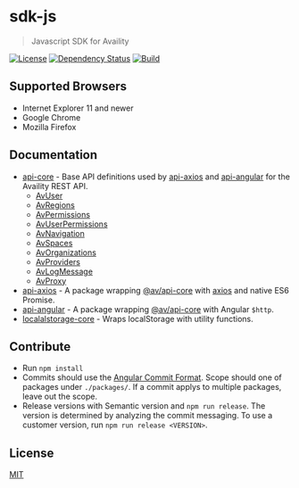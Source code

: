 # sdk-js
> Javascript SDK for Availity

[![License](https://img.shields.io/badge/license-MIT-blue.svg?style=flat-square&label=license)](http://opensource.org/licenses/MIT)
[![Dependency Status](https://img.shields.io/david/dev/Availity/sdk-js.svg?style=flat-square)](https://david-dm.org/Availity/sdk-js)
[![Build](https://img.shields.io/travis/Availity/sdk-js.svg?style=flat-square&label=build)](https://travis-ci.org/Availity/sdk-js)

## Supported Browsers

* Internet Explorer 11 and newer
* Google Chrome
* Mozilla Firefox

## Documentation

- [api-core](packages/api-core/README.md) - Base API definitions used by [api-axios](packages/api-axios/README.md) and [api-angular](api-angular/README.md) for the Availity REST API.
    * [AvUser](packages/api-core/src/resources/README.md#avuser)
    * [AvRegions](packages/api-core/src/resources/README.md#avregions)
    * [AvPermissions](packages/api-core/src/resources/README.md#avpermissions)
    * [AvUserPermissions](packages/api-core/src/resources/README.md#avuserpermissions)
    * [AvNavigation](packages/api-core/src/resources/README.md#avnavigation)
    * [AvSpaces](packages/api-core/src/resources/README.md#avspaces)
    * [AvOrganizations](packages/api-core/src/resources/README.md#avorganizations)
    * [AvProviders](packages/api-core/src/resources/README.md#avproviders)
    * [AvLogMessage](packages/api-core/src/resources/README.md#avlogmessage)
    * [AvProxy](packages/api-core/src/resources/README.md#avproxy)
- [api-axios](packages/api-axios/README.md) - A package wrapping [@av/api-core](../api-core/README.md) with [axios](https://github.com/axios/axios) and native ES6 Promise.
- [api-angular](packages/api-angular/README.md) - A package wrapping [@av/api-core](../api-core/README.md) with Angular `$http`.
- [localalstorage-core](packages/localstorage-core/README.md) - Wraps localStorage with utility functions.

## Contribute

- Run `npm install`
- Commits should use the [Angular Commit Format](https://github.com/angular/angular.js/blob/master/DEVELOPERS.md#type). Scope should one of packages under `./packages/`. If a commit applys to multiple packages, leave out the scope.
- Release versions with Semantic version and `npm run release`. The version is determined by analyzing the commit messaging. To use a customer version, run `npm run release <VERSION>`.

## License
[MIT](./LICENSE)
